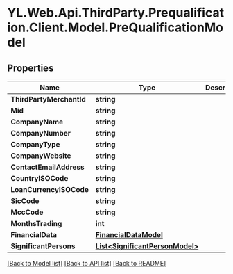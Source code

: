 # YL.Web.Api.ThirdParty.Prequalification.Client.Model.PreQualificationModel
## Properties

Name | Type | Description | Notes
------------ | ------------- | ------------- | -------------
**ThirdPartyMerchantId** | **string** |  | 
**Mid** | **string** |  | [optional] 
**CompanyName** | **string** |  | 
**CompanyNumber** | **string** |  | 
**CompanyType** | **string** |  | 
**CompanyWebsite** | **string** |  | [optional] 
**ContactEmailAddress** | **string** |  | [optional] 
**CountryISOCode** | **string** |  | 
**LoanCurrencyISOCode** | **string** |  | [optional] 
**SicCode** | **string** |  | [optional] 
**MccCode** | **string** |  | [optional] 
**MonthsTrading** | **int** |  | [optional] 
**FinancialData** | [**FinancialDataModel**](FinancialDataModel.md) |  | 
**SignificantPersons** | [**List&lt;SignificantPersonModel&gt;**](SignificantPersonModel.md) |  | [optional] 

[[Back to Model list]](../README.md#documentation-for-models) [[Back to API list]](../README.md#documentation-for-api-endpoints) [[Back to README]](../README.md)

